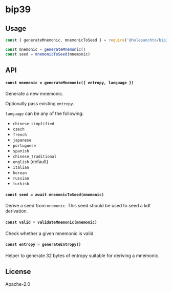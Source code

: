 # bip39

## Usage

```js
const { generateMnemonic, mnemonicToSeed } = require('@holepunchto/bip39')

const mnemonic = generateMnemonic()
const seed = mnemonicToSeed(mnemonic)
```

## API

#### `const mnemonic = generateMnemonic({ entropy, language })`

Generate a new mnemonic.

Optionally pass existing `entropy`.

`language` can be any of the following:
- `chinese_simplified`
- `czech`
- `french`
- `japanese`
- `portuguese`
- `spanish`
- `chinese_traditional`
- `english` (default)
- `italian`
- `korean`
- `russian`
- `turkish`

#### `const seed = await mnemonicToSeed(mnemonic)`

Derive a seed from `mnemonic`. This seed should be used to seed a kdf derivation.

#### `const valid = validateMnemonic(mnemonic)`

Check whether a given mnemonic is valid

#### `const entropy = generateEntropy()`

Helper to generate 32 bytes of entropy suitable for deriving a mnemonic.

## License

Apache-2.0
